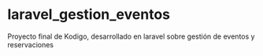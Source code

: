 # laravel_gestion_eventos
Proyecto final de Kodigo, desarrollado en laravel sobre gestión de eventos y reservaciones
